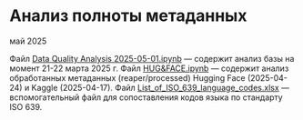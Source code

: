 # Анализ полноты метаданных
май 2025

Файл [Data Quality Analysis 2025-05-01.ipynb](https://github.com/datenoio/analytics_metadata/blob/master/Data%20Quality%20Analysis%202025-05-01.ipynb) — содержит анализ базы на момент 21-22 марта 2025 г. 
Файл [HUG&FACE.ipynb](https://github.com/datenoio/analytics_metadata/blob/master/HUG%26FACE.ipynb) — содержит анализ обработанных метаданных (reaper/processed) Hugging Face (2025-04-24) и Kaggle (2025-04-17).
Файл [List_of_ISO_639_language_codes.xlsx](https://github.com/datenoio/analytics_metadata/blob/master/List_of_ISO_639_language_codes.xlsx) — вспомогательный файл для сопоставления кодов языка по стандарту ISO 639. 

